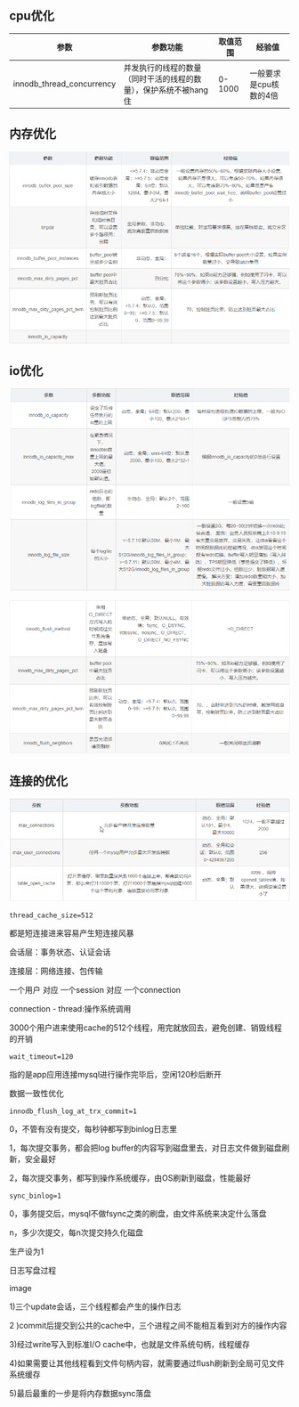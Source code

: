 ## cpu优化

|           参数            | 参数功能                                                     | 取值范围 | 经验值                 |
| :-----------------------: | ------------------------------------------------------------ | -------- | ---------------------- |
| innodb_thread_concurrency | 并发执行的线程的数量（同时干活的线程的数量），保护系统不被hang住 | 0-1000   | 一般要求是cpu核数的4倍 |

## 内存优化

![img](../img/8.png) 

## io优化

 

![img](../img/9.png) 

![img](../img/10.png) 

## 连接的优化

![img](../img/11.png) 

 

```
thread_cache_size=512
```

都是短连接进来容易产生短连接风暴

会话层：事务状态、认证会话

连接层：网络连接、包传输

一个用户 对应 一个session 对应 一个connection

connection - thread:操作系统调用

3000个用户进来使用cache的512个线程，用完就放回去，避免创建、销毁线程的开销

 

```
wait_timeout=120
```


指的是app应用连接mysql进行操作完毕后，空闲120秒后断开

 

数据一致性优化

```
innodb_flush_log_at_trx_commit=1
```

 

0，不管有没有提交，每秒钟都写到binlog日志里

1，每次提交事务，都会把log buffer的内容写到磁盘里去，对日志文件做到磁盘刷新，安全最好

2，每次提交事务，都写到操作系统缓存，由OS刷新到磁盘，性能最好

 

```
sync_binlog=1
```

 

0，事务提交后，mysql不做fsync之类的刷盘，由文件系统来决定什么落盘

n，多少次提交，每n次提交持久化磁盘

生产设为1

 

日志写盘过程

image

 

1)三个update会话，三个线程都会产生的操作日志

2 )commit后提交到公共的cache中，三个进程之间不能相互看到对方的操作内容

3)经过write写入到标准I/O cache中，也就是文件系统句柄，线程缓存

4)如果需要让其他线程看到文件句柄内容，就需要通过flush刷新到全局可见文件系统缓存

5)最后最重的一步是将内存数据sync落盘